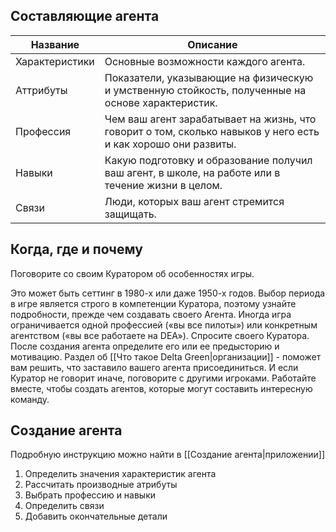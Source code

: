 ## Составляющие агента

| Название       | Описание                                                                                                      |
| -------------- | ------------------------------------------------------------------------------------------------------------- |
| Характеристики | Основные возможности каждого агента.                                                                          |
| Аттрибуты      | Показатели, указывающие на физическую и умственную стойкость, полученные на основе характеристик.             |
| Профессия      | Чем ваш агент зарабатывает на жизнь, что говорит о том, сколько навыков у него есть и как хорошо они развиты. |
| Навыки         | Какую подготовку и образование получил ваш агент, в школе, на работе или в течение жизни в целом.             |
| Связи          | Люди, которых ваш агент стремится защищать.                                                                   |

## Когда, где и почему

Поговорите со своим Куратором об особенностях игры. 

Это может быть сеттинг в 1980-х или даже 1950-х годов. Выбор периода в игре является строго в компетенции Куратора, поэтому узнайте подробности, прежде чем создавать своего Агента. Иногда игра ограничивается одной профессией («вы все пилоты») или конкретным агентством («вы все работаете на DEA»). Спросите своего Куратора. После создания агента определите его или ее предысторию и мотивацию. Раздел об [[Что такое Delta Green|организации]] - поможет вам решить, что заставило вашего агента присоединиться. И если Куратор не говорит иначе, поговорите с другими игроками. Работайте вместе, чтобы создать агентов, которые могут составить интересную команду.

## Создание агента

Подробную инструкцию можно найти в [[Создание агента|приложении]]

1. Определить значения характеристик агента
2. Рассчитать производные атрибуты
3. Выбрать профессию и навыки
4. Определить связи
5. Добавить окончательные детали
